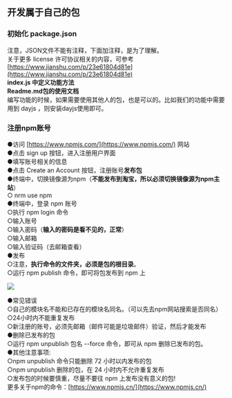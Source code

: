 ## **开发属于自己的包**  
### **初始化 package.json**  
注意，JSON文件不能有注释，下面加注释，是为了理解。  
关于更多 license 许可协议相关的内容，可参考 [https://www.jianshu.com/p/23e61804d81e](https://www.jianshu.com/p/23e61804d81e)  
**index.js 中定义功能方法**  
**Readme.md包的使用文档**  
编写功能的时候，如果需要使用其他人的包，也是可以的。比如我们的功能中需要用到 dayjs ，则安装dayjs使用即可。  
### **注册npm账号**  
●访问 [https://www.npmjs.com/](https://www.npmjs.com/) 网站  
●点击 sign up 按钮，进入注册用户界面  
●填写账号相关的信息  
●点击 Create an Account 按钮，注册账号**发布包**  
●终端中，切换镜像源为npm（**不能发布到淘宝，所以必须切换镜像源为npm主站**）  
    ○ nrm use npm  
●终端中，登录 npm 账号  
    ○执行 npm login 命令  
    ○输入账号  
    ○输入密码（**输入的密码是看不见的，正常**）  
    ○输入邮箱  
    ○输入验证码（去邮箱查看）  
●发布  
    ○注意，**执行命令的文件夹，必须是包的根目录**。  
    ○运行 npm publish 命令，即可将包发布到 npm 上  
  

![](https://cdn.nlark.com/yuque/0/2022/jpeg/22014993/1652015472004-86ba7070-d5b4-478a-80ed-79cd738619ca.jpeg?x-oss-process=image%2Fresize%2Cw_915%2Climit_0%2Finterlace%2C1)

  
●常见错误  
 ○自己的模块名不能和已存在的模块名同名。（可以先去npm网站搜索是否同名）  
 ○24小时内不能重复发布  
 ○新注册的账号，必须先邮箱（邮件可能是垃圾邮件）验证，然后才能发布  
●删除已发布的包  
 ○运行 npm unpublish 包名 --force 命令，即可从 npm 删除已发布的包。  
●其他注意事项:  
 ○npm unpublish 命令只能删除 72 小时以内发布的包  
 ○npm unpublish 删除的包，在 24 小时内不允许重复发布  
 ○发布包的时候要慎重，尽量不要往 npm 上发布没有意义的包!  
更多关于npm的命令：[https://www.npmjs.cn/](https://www.npmjs.cn/)